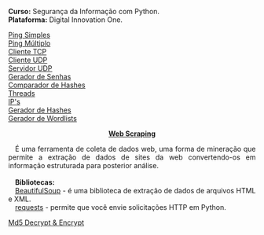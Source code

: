 **Curso:** Segurança da Informação com Python. <br>
**Plataforma:** Digital Innovation One.

[Ping Simples](https://github.com/lucasrmagalhaes/seguranca_informacao-py/blob/main/ping_simples.py) <br>
[Ping Múltiplo](https://github.com/lucasrmagalhaes/seguranca_informacao-py/blob/main/ping_multiplo.py) <br>
[Cliente TCP](https://github.com/lucasrmagalhaes/seguranca_informacao-py/blob/main/cliente_TCP.py) <br>
[Cliente UDP](https://github.com/lucasrmagalhaes/seguranca_informacao-py/blob/main/cliente_UDP.py) <br>
[Servidor UDP](https://github.com/lucasrmagalhaes/seguranca_informacao-py/blob/main/servidor_UDP.py) <br>
[Gerador de Senhas](https://github.com/lucasrmagalhaes/seguranca_informacao-py/blob/main/gerador_de_senhas.py) <br>
[Comparador de Hashes](https://github.com/lucasrmagalhaes/seguranca_informacao-py/blob/main/comparador_de_hashes.py) <br>
[Threads](https://github.com/lucasrmagalhaes/seguranca_informacao-py/blob/main/threads.py) <br>
[IP's](https://github.com/lucasrmagalhaes/seguranca_informacao-py/blob/main/ips.py) <br>
[Gerador de Hashes](https://github.com/lucasrmagalhaes/seguranca_informacao-py/blob/main/gerador_de_hashes.py) <br>
[Gerador de Wordlists](https://github.com/lucasrmagalhaes/seguranca_informacao-py/blob/main/gerador_de_wordlists.py)

<p align="center">
    <a href="https://github.com/lucasrmagalhaes/seguranca_informacao-py/blob/main/web_scraping.py"><strong>Web Scraping</strong></a>
</p>

<p align="justify">
    &emsp;É uma ferramenta de coleta de dados web, uma forma de mineração que permite a extração de dados de sites da web convertendo-os em informação estruturada para posterior análise. <br><br>
    &emsp;<strong>Bibliotecas:</strong> <br> 
    &emsp;<a href="https://pypi.org/project/beautifulsoup4/">BeautifulSoup</a> - é uma biblioteca de extração de dados de arquivos HTML e XML. <br> 
    &emsp;<a href="https://pypi.org/project/requests/">requests</a> - permite que você envie solicitações HTTP em Python.
</p>

[Md5 Decrypt & Encrypt](https://md5decrypt.net/en/)